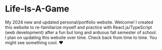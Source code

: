 # Life-Is-A-Game
My 2024 new and updated personal/portfolio website. 
Welcome! I created this website to re-familiarize myself and practice with React.js/TypeScript (web development) after a fun but long and arduous fall semester of school.
I plan on updating this website over time. Check back from time to time. You might see something cool. ❤
